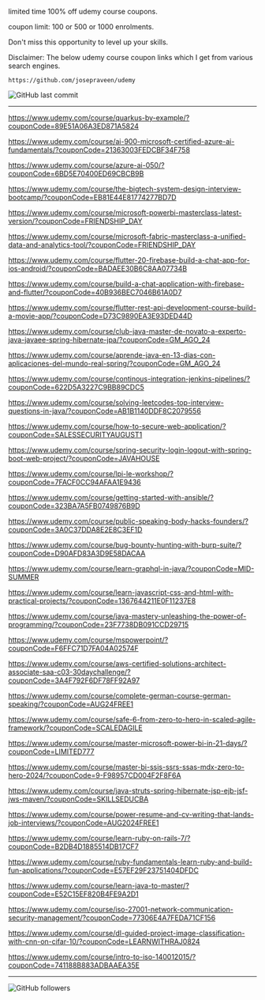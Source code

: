 limited time 100% off udemy course coupons.

coupon limit: 100 or 500 or 1000 enrolments.

Don't miss this opportunity to level up your skills.

Disclaimer: The below udemy course coupon links which I get from various search engines.

```
https://github.com/josepraveen/udemy
```

![GitHub last commit](https://img.shields.io/github/last-commit/josepraveen/udemy) 
__________________________________________________

https://www.udemy.com/course/quarkus-by-example/?couponCode=89E51A06A3ED871A5824

https://www.udemy.com/course/ai-900-microsoft-certified-azure-ai-fundamentals/?couponCode=21363003FEDCBF34F758

https://www.udemy.com/course/azure-ai-050/?couponCode=6BD5E70400ED69CBCB9B

https://www.udemy.com/course/the-bigtech-system-design-interview-bootcamp/?couponCode=EB81E44E81774277BD7D

https://www.udemy.com/course/microsoft-powerbi-masterclass-latest-version/?couponCode=FRIENDSHIP_DAY

https://www.udemy.com/course/microsoft-fabric-masterclass-a-unified-data-and-analytics-tool/?couponCode=FRIENDSHIP_DAY

https://www.udemy.com/course/flutter-20-firebase-build-a-chat-app-for-ios-android/?couponCode=BADAEE30B6C8AA07734B

https://www.udemy.com/course/build-a-chat-application-with-firebase-and-flutter/?couponCode=40B936BEC7046B61A0D7

https://www.udemy.com/course/flutter-rest-api-development-course-build-a-movie-app/?couponCode=D73C9890EA3E93DED44D

https://www.udemy.com/course/club-java-master-de-novato-a-experto-java-javaee-spring-hibernate-jpa/?couponCode=GM_AGO_24

https://www.udemy.com/course/aprende-java-en-13-dias-con-aplicaciones-del-mundo-real-spring/?couponCode=GM_AGO_24

https://www.udemy.com/course/continous-integration-jenkins-pipelines/?couponCode=622D5A3227C9BB89CDC5

https://www.udemy.com/course/solving-leetcodes-top-interview-questions-in-java/?couponCode=AB1B1140DDF8C2079556

https://www.udemy.com/course/how-to-secure-web-application/?couponCode=SALESSECURITYAUGUST1

https://www.udemy.com/course/spring-security-login-logout-with-spring-boot-web-project/?couponCode=JAVAHOUSE

https://www.udemy.com/course/lpi-le-workshop/?couponCode=7FACF0CC94AFAA1E9436

https://www.udemy.com/course/getting-started-with-ansible/?couponCode=323BA7A5FB0749876B9D

https://www.udemy.com/course/public-speaking-body-hacks-founders/?couponCode=3A0C37DDA8E2E8C3EF1D

https://www.udemy.com/course/bug-bounty-hunting-with-burp-suite/?couponCode=D90AFD83A3D9E58DACAA 

https://www.udemy.com/course/learn-graphql-in-java/?couponCode=MID-SUMMER

https://www.udemy.com/course/learn-javascript-css-and-html-with-practical-projects/?couponCode=1367644211E0F11237E8

https://www.udemy.com/course/java-mastery-unleashing-the-power-of-programming/?couponCode=23F7738DB091CCD29715

https://www.udemy.com/course/mspowerpoint/?couponCode=F6FFC71D7FA04A02574F

https://www.udemy.com/course/aws-certified-solutions-architect-associate-saa-c03-30daychallenge/?couponCode=3A4F792F6DF78FF92A97

https://www.udemy.com/course/complete-german-course-german-speaking/?couponCode=AUG24FREE1

https://www.udemy.com/course/safe-6-from-zero-to-hero-in-scaled-agile-framework/?couponCode=SCALEDAGILE

https://www.udemy.com/course/master-microsoft-power-bi-in-21-days/?couponCode=LIMITED777

https://www.udemy.com/course/master-bi-ssis-ssrs-ssas-mdx-zero-to-hero-2024/?couponCode=9-F98957CD004F2F8F6A

https://www.udemy.com/course/java-struts-spring-hibernate-jsp-ejb-jsf-jws-maven/?couponCode=SKILLSEDUCBA

https://www.udemy.com/course/power-resume-and-cv-writing-that-lands-job-interviews/?couponCode=AUG2024FREE1

https://www.udemy.com/course/learn-ruby-on-rails-7/?couponCode=B2DB4D1885514DB17CF7

https://www.udemy.com/course/ruby-fundamentals-learn-ruby-and-build-fun-applications/?couponCode=E57EF29F23751404DFDC

https://www.udemy.com/course/learn-java-to-master/?couponCode=E52C15EF820B4FE9A2D1

https://www.udemy.com/course/iso-27001-network-communication-security-management/?couponCode=77306E4A7FEDA71CF156

https://www.udemy.com/course/dl-guided-project-image-classification-with-cnn-on-cifar-10/?couponCode=LEARNWITHRAJ0824

https://www.udemy.com/course/intro-to-iso-140012015/?couponCode=741188B883ADBAAEA35E

_________________________________________________

<img alt="GitHub followers" src="https://img.shields.io/github/followers/josepraveen?style=social">
